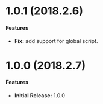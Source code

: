 # 1.0.1 (2018.2.6)

#### Features

- **Fix:** add support for global script.

# 1.0.0 (2018.2.7)

#### Features

- **Initial Release:** 1.0.0
